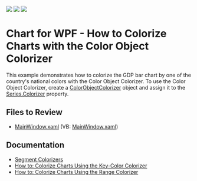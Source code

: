 <!-- default badges list -->
![](https://img.shields.io/endpoint?url=https://codecentral.devexpress.com/api/v1/VersionRange/128568848/22.2.2%2B)
[![](https://img.shields.io/badge/Open_in_DevExpress_Support_Center-FF7200?style=flat-square&logo=DevExpress&logoColor=white)](https://supportcenter.devexpress.com/ticket/details/T245322)
[![](https://img.shields.io/badge/📖_How_to_use_DevExpress_Examples-e9f6fc?style=flat-square)](https://docs.devexpress.com/GeneralInformation/403183)
<!-- default badges end -->

# Chart for WPF - How to Colorize Charts with the Color Object Colorizer

This example demonstrates how to colorize the GDP bar chart by one of the country's national colors with the Color Object Colorizer.
To use the Color Object Colorizer, create a [ColorObjectColorizer](https://docs.devexpress.com/WPF/DevExpress.Xpf.Charts.ColorObjectColorizer) object and assign it to the [Series.Colorizer](https://docs.devexpress.com/WPF/DevExpress.Xpf.Charts.Series.Colorize) property.

## Files to Review 

* [MainWindow.xaml](./CS/ColorObjectColorizerExample/MainWindow.xaml) (VB: [MainWindow.xaml](./VB/ColorObjectColorizerExample/MainWindow.xaml))

## Documentation 

* [Segment Colorizers](https://docs.devexpress.com/WPF/400746/controls-and-libraries/charts-suite/chart-control/series/segment-colorizers)
* [How to: Colorize Charts Using the Key-Color Colorizer](https://docs.devexpress.com/WPF/114065/controls-and-libraries/charts-suite/chart-control/examples/providing-data/how-to-colorize-charts-using-the-key-color-colorizer)
* [How to: Colorize Charts Using the Range Colorizer](https://docs.devexpress.com/WPF/114066/controls-and-libraries/charts-suite/chart-control/examples/providing-data/how-to-colorize-charts-using-the-range-colorizer)

